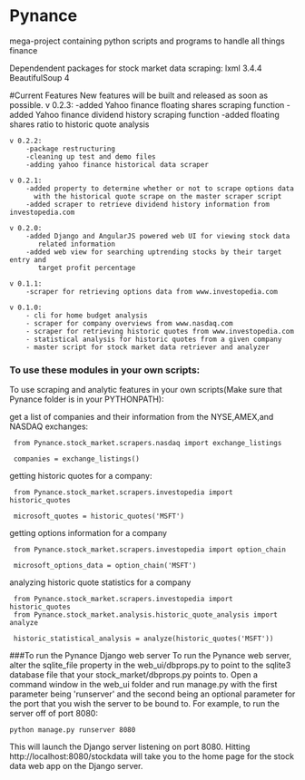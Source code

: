 # Pynance
mega-project containing python scripts and programs to handle all things finance


Dependendent packages for stock market data scraping:
lxml 3.4.4
BeautifulSoup 4




#Current Features
    New features will be built and released as soon as possible. 
    v 0.2.3:
        -added Yahoo finance floating shares scraping function
        -added Yahoo finance dividend history scraping function
        -added floating shares ratio to historic quote analysis
        
    v 0.2.2:
        -package restructuring
        -cleaning up test and demo files
        -adding yahoo finance historical data scraper
        
    v 0.2.1:
        -added property to determine whether or not to scrape options data
          with the historical quote scrape on the master scraper script
        -added scraper to retrieve dividend history information from investopedia.com
        
    v 0.2.0:
        -added Django and AngularJS powered web UI for viewing stock data 
           related information
        -added web view for searching uptrending stocks by their target entry and 
           target profit percentage
           
    v 0.1.1:
        -scraper for retrieving options data from www.investopedia.com
    
    v 0.1.0:
        - cli for home budget analysis
        - scraper for company overviews from www.nasdaq.com
        - scraper for retrieving historic quotes from www.investopedia.com
        - statistical analysis for historic quotes from a given company
        - master script for stock market data retriever and analyzer
    
    
### To use these modules in your own scripts:
To use scraping and analytic features in your own scripts(Make sure that Pynance folder is in your PYTHONPATH): 

get a list of companies and their information from the NYSE,AMEX,and NASDAQ exchanges:
```
 from Pynance.stock_market.scrapers.nasdaq import exchange_listings
 
 companies = exchange_listings() 
```
getting historic quotes for a company: 
```
 from Pynance.stock_market.scrapers.investopedia import historic_quotes 
 
 microsoft_quotes = historic_quotes('MSFT')
```
getting options information for a company
```
 from Pynance.stock_market.scrapers.investopedia import option_chain
 
 microsoft_options_data = option_chain('MSFT')
```

analyzing historic quote statistics for a company
```
 from Pynance.stock_market.scrapers.investopedia import historic_quotes 
 from Pynance.stock_market.analysis.historic_quote_analysis import analyze
 
 historic_statistical_analysis = analyze(historic_quotes('MSFT'))
```
    
###To run the Pynance Django web server
To run the Pynance web server, alter the sqlite_file property in the
web_ui/dbprops.py to point to the sqlite3 database file that your stock_market/dbprops.py 
points to. Open a command window in the web_ui folder and run manage.py with the first parameter
being 'runserver' and the second being an optional parameter
for the port that you wish the server to be bound to. For example, to run the server off of port 8080:

```
python manage.py runserver 8080
```     
This will launch the Django server listening on port 8080. Hitting http://localhost:8080/stockdata will take 
you to the home page for the stock data web app on the Django server.
